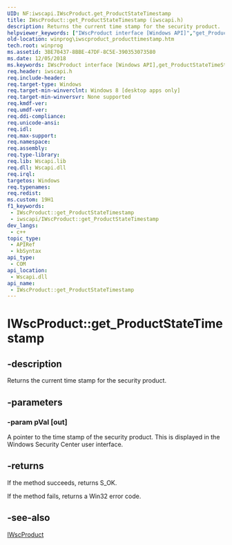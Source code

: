 ```yaml
---
UID: NF:iwscapi.IWscProduct.get_ProductStateTimestamp
title: IWscProduct::get_ProductStateTimestamp (iwscapi.h)
description: Returns the current time stamp for the security product.
helpviewer_keywords: ["IWscProduct interface [Windows API]","get_ProductStateTimeStamp method","IWscProduct.get_ProductStateTimestamp","IWscProduct::get_ProductStateTimeStamp","IWscProduct::get_ProductStateTimestamp","get_ProductStateTimeStamp","get_ProductStateTimeStamp method [Windows API]","get_ProductStateTimeStamp method [Windows API]","IWscProduct interface","get_ProductStateTimestamp","iwscapi/IWscProduct::get_ProductStateTimeStamp","winprog.iwscproduct_producttimestamp"]
old-location: winprog\iwscproduct_producttimestamp.htm
tech.root: winprog
ms.assetid: 3BE70437-8BBE-47DF-8C5E-390353073580
ms.date: 12/05/2018
ms.keywords: IWscProduct interface [Windows API],get_ProductStateTimeStamp method, IWscProduct.get_ProductStateTimestamp, IWscProduct::get_ProductStateTimeStamp, IWscProduct::get_ProductStateTimestamp, get_ProductStateTimeStamp, get_ProductStateTimeStamp method [Windows API], get_ProductStateTimeStamp method [Windows API],IWscProduct interface, get_ProductStateTimestamp, iwscapi/IWscProduct::get_ProductStateTimeStamp, winprog.iwscproduct_producttimestamp
req.header: iwscapi.h
req.include-header: 
req.target-type: Windows
req.target-min-winverclnt: Windows 8 [desktop apps only]
req.target-min-winversvr: None supported
req.kmdf-ver: 
req.umdf-ver: 
req.ddi-compliance: 
req.unicode-ansi: 
req.idl: 
req.max-support: 
req.namespace: 
req.assembly: 
req.type-library: 
req.lib: Wscapi.lib
req.dll: Wscapi.dll
req.irql: 
targetos: Windows
req.typenames: 
req.redist: 
ms.custom: 19H1
f1_keywords:
 - IWscProduct::get_ProductStateTimestamp
 - iwscapi/IWscProduct::get_ProductStateTimestamp
dev_langs:
 - c++
topic_type:
 - APIRef
 - kbSyntax
api_type:
 - COM
api_location:
 - Wscapi.dll
api_name:
 - IWscProduct::get_ProductStateTimestamp
---
```


# IWscProduct::get_ProductStateTimestamp


## -description

Returns the current time  stamp for the security product.

## -parameters

### -param pVal [out]

A pointer to the time stamp of the security product. This is displayed in the Windows Security Center user interface.

## -returns

If the method  succeeds, returns S_OK.

If the method  fails, returns a Win32 error code.

## -see-also

<a href="/windows/desktop/api/iwscapi/nn-iwscapi-iwscproduct">IWscProduct</a>

